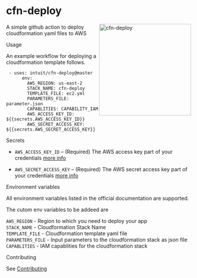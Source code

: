 # cfn-deploy
<img src="https://github.com/intuit/cfn-deploy/blob/master/.github/cfn-deploy-logo.png" align=right alt="cfn-deploy" width="250"> 
A simple github action to deploy cloudformation yaml files to AWS

Usage

An example workflow for deploying a cloudformation template follows.

```
 - uses: intuit/cfn-deploy@master
      env:
        AWS_REGION: us-east-2
        STACK_NAME: cfn-deploy
        TEMPLATE_FILE: ec2.yml
        PARAMETERS_FILE: parameter.json
        CAPABLITIES: CAPABILITY_IAM
        AWS_ACCESS_KEY_ID: ${{secrets.AWS_ACCESS_KEY_ID}}
        AWS_SECRET_ACCESS_KEY: ${{secrets.AWS_SECRET_ACCESS_KEY}}

```

Secrets
 - `AWS_ACCESS_KEY_ID` – (Required) The AWS access key part of your credentials [more info](https://help.github.com/en/actions/automating-your-workflow-with-github-actions/creating-and-using-encrypted-secrets)
 
 - `AWS_SECRET_ACCESS_KEY` – (Required) The AWS secret access key part of your credentials [more info](https://help.github.com/en/actions/automating-your-workflow-with-github-actions/creating-and-using-encrypted-secrets)

Environment variables

All environment variables listed in the official documentation are supported.

The cutom env variables to be addeed are 

`AWS_REGION` - Region to which you need to deploy your app<br>
`STACK_NAME` - Cloudformation Stack Name <br>
`TEMPLATE_FILE` - Cloudformation template yaml file<br>
`PARAMETERS_FILE` - Input parameters to the cloudformation stack as json file<br>
`CAPABLITIES` - IAM capablities for the cloudformation stack<br>

Contributing

See [Contributing](https://github.com/intuit/cfn-deploy/blob/master/.github/CONTRIBUTING.md)
